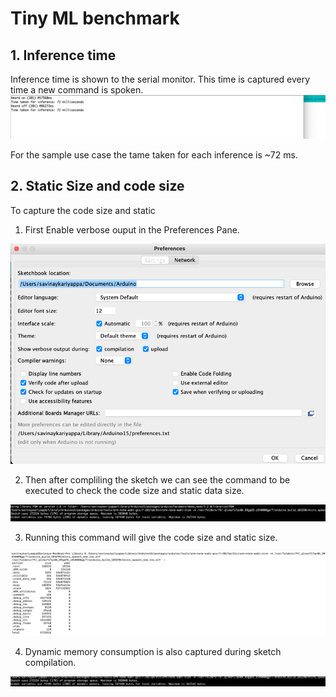 # Tiny ML benchmark

## 1. Inference time

Inference time is shown to the serial monitor. This time is captured every time a new command is spoken. 
![img_5.png](img_5.png)

For the sample use case the tame taken for each inference is ~72 ms.

## 2. Static Size and code size

To capture the code size and static 
1. First Enable verbose ouput in the Preferences Pane. 

![img_1.png](img_1.png)

2. Then after compliling the sketch we can see the command to be executed to check the code size and static data size.

![img_2.png](img_2.png)

3. Running this command will give the code size and static size.

![img_3.png](img_3.png)

4. Dynamic memory consumption is also captured during sketch compilation.

![img_4.png](img_4.png)

